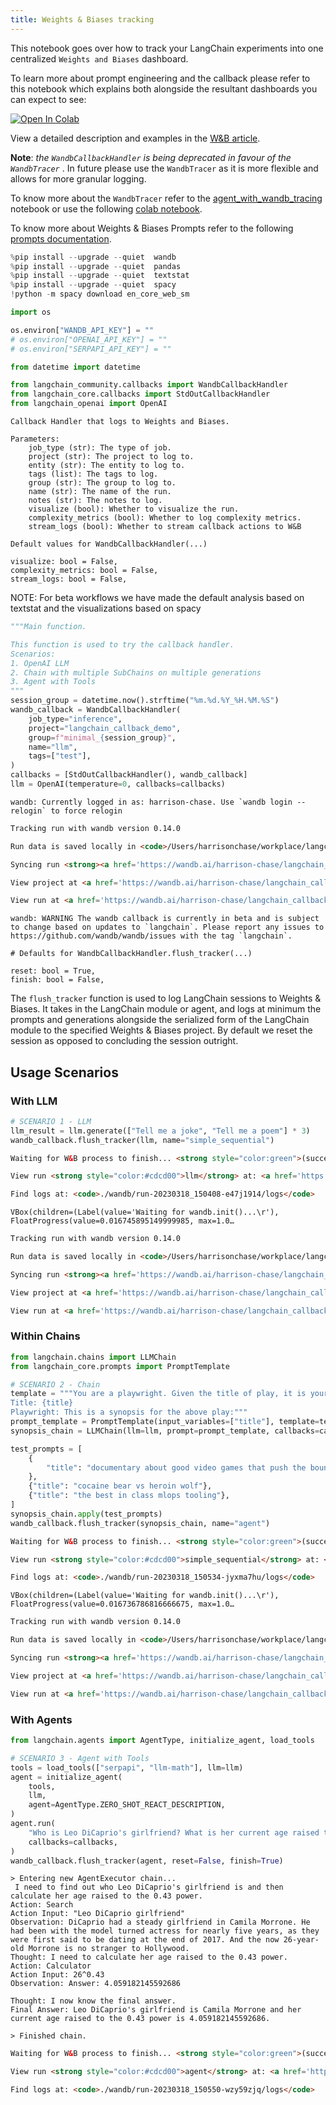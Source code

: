 ```yaml
---
title: Weights & Biases tracking
---
```


This notebook goes over how to track your LangChain experiments into one centralized `Weights and Biases` dashboard.

To learn more about prompt engineering and the callback please refer to this notebook which explains both alongside the resultant dashboards you can expect to see:

<a href="https://colab.research.google.com/drive/1DXH4beT4HFaRKy_Vm4PoxhXVDRf7Ym8L?usp=sharing" target="_parent"><img src="https://colab.research.google.com/assets/colab-badge.svg" alt="Open In Colab"/></a>

View a detailed description and examples in the [W&B article](https://wandb.ai/a-sh0ts/langchain_callback_demo/reports/Prompt-Engineering-LLMs-with-LangChain-and-W-B--VmlldzozNjk1NTUw#👋-how-to-build-a-callback-in-langchain-for-better-prompt-engineering
).

**Note**: _the `WandbCallbackHandler` is being deprecated in favour of the `WandbTracer`_ . In future please use the `WandbTracer` as it is more flexible and allows for more granular logging.

To know more about the `WandbTracer` refer to the [agent_with_wandb_tracing](/oss/integrations/providers/wandb_tracing) notebook or use the following [colab notebook](http://wandb.me/prompts-quickstart).

To know more about Weights & Biases Prompts refer to the following [prompts documentation](https://docs.wandb.ai/guides/prompts).

```python
%pip install --upgrade --quiet  wandb
%pip install --upgrade --quiet  pandas
%pip install --upgrade --quiet  textstat
%pip install --upgrade --quiet  spacy
!python -m spacy download en_core_web_sm
```

```python
import os

os.environ["WANDB_API_KEY"] = ""
# os.environ["OPENAI_API_KEY"] = ""
# os.environ["SERPAPI_API_KEY"] = ""
```

```python
from datetime import datetime

from langchain_community.callbacks import WandbCallbackHandler
from langchain_core.callbacks import StdOutCallbackHandler
from langchain_openai import OpenAI
```

```
Callback Handler that logs to Weights and Biases.

Parameters:
    job_type (str): The type of job.
    project (str): The project to log to.
    entity (str): The entity to log to.
    tags (list): The tags to log.
    group (str): The group to log to.
    name (str): The name of the run.
    notes (str): The notes to log.
    visualize (bool): Whether to visualize the run.
    complexity_metrics (bool): Whether to log complexity metrics.
    stream_logs (bool): Whether to stream callback actions to W&B
```

```
Default values for WandbCallbackHandler(...)

visualize: bool = False,
complexity_metrics: bool = False,
stream_logs: bool = False,
```

NOTE: For beta workflows we have made the default analysis based on textstat and the visualizations based on spacy

```python
"""Main function.

This function is used to try the callback handler.
Scenarios:
1. OpenAI LLM
2. Chain with multiple SubChains on multiple generations
3. Agent with Tools
"""
session_group = datetime.now().strftime("%m.%d.%Y_%H.%M.%S")
wandb_callback = WandbCallbackHandler(
    job_type="inference",
    project="langchain_callback_demo",
    group=f"minimal_{session_group}",
    name="llm",
    tags=["test"],
)
callbacks = [StdOutCallbackHandler(), wandb_callback]
llm = OpenAI(temperature=0, callbacks=callbacks)
```

```output
wandb: Currently logged in as: harrison-chase. Use `wandb login --relogin` to force relogin
```

```html
Tracking run with wandb version 0.14.0
```

```html
Run data is saved locally in <code>/Users/harrisonchase/workplace/langchain/docs/ecosystem/wandb/run-20230318_150408-e47j1914</code>
```

```html
Syncing run <strong><a href='https://wandb.ai/harrison-chase/langchain_callback_demo/runs/e47j1914' target="_blank">llm</a></strong> to <a href='https://wandb.ai/harrison-chase/langchain_callback_demo' target="_blank">Weights & Biases</a> (<a href='https://wandb.me/run' target="_blank">docs</a>)<br/>
```

```html
View project at <a href='https://wandb.ai/harrison-chase/langchain_callback_demo' target="_blank">https://wandb.ai/harrison-chase/langchain_callback_demo</a>
```

```html
View run at <a href='https://wandb.ai/harrison-chase/langchain_callback_demo/runs/e47j1914' target="_blank">https://wandb.ai/harrison-chase/langchain_callback_demo/runs/e47j1914</a>
```

```output
wandb: WARNING The wandb callback is currently in beta and is subject to change based on updates to `langchain`. Please report any issues to https://github.com/wandb/wandb/issues with the tag `langchain`.
```

```
# Defaults for WandbCallbackHandler.flush_tracker(...)

reset: bool = True,
finish: bool = False,
```

The `flush_tracker` function is used to log LangChain sessions to Weights & Biases. It takes in the LangChain module or agent, and logs at minimum the prompts and generations alongside the serialized form of the LangChain module to the specified Weights & Biases project. By default we reset the session as opposed to concluding the session outright.

## Usage Scenarios

### With LLM

```python
# SCENARIO 1 - LLM
llm_result = llm.generate(["Tell me a joke", "Tell me a poem"] * 3)
wandb_callback.flush_tracker(llm, name="simple_sequential")
```

```html
Waiting for W&B process to finish... <strong style="color:green">(success).</strong>
```

```html
View run <strong style="color:#cdcd00">llm</strong> at: <a href='https://wandb.ai/harrison-chase/langchain_callback_demo/runs/e47j1914' target="_blank">https://wandb.ai/harrison-chase/langchain_callback_demo/runs/e47j1914</a><br/>Synced 5 W&B file(s), 2 media file(s), 5 artifact file(s) and 0 other file(s)
```

```html
Find logs at: <code>./wandb/run-20230318_150408-e47j1914/logs</code>
```

```output
VBox(children=(Label(value='Waiting for wandb.init()...\r'), FloatProgress(value=0.016745895149999985, max=1.0…
```

```html
Tracking run with wandb version 0.14.0
```

```html
Run data is saved locally in <code>/Users/harrisonchase/workplace/langchain/docs/ecosystem/wandb/run-20230318_150534-jyxma7hu</code>
```

```html
Syncing run <strong><a href='https://wandb.ai/harrison-chase/langchain_callback_demo/runs/jyxma7hu' target="_blank">simple_sequential</a></strong> to <a href='https://wandb.ai/harrison-chase/langchain_callback_demo' target="_blank">Weights & Biases</a> (<a href='https://wandb.me/run' target="_blank">docs</a>)<br/>
```

```html
View project at <a href='https://wandb.ai/harrison-chase/langchain_callback_demo' target="_blank">https://wandb.ai/harrison-chase/langchain_callback_demo</a>
```

```html
View run at <a href='https://wandb.ai/harrison-chase/langchain_callback_demo/runs/jyxma7hu' target="_blank">https://wandb.ai/harrison-chase/langchain_callback_demo/runs/jyxma7hu</a>
```

### Within Chains

```python
from langchain.chains import LLMChain
from langchain_core.prompts import PromptTemplate
```

```python
# SCENARIO 2 - Chain
template = """You are a playwright. Given the title of play, it is your job to write a synopsis for that title.
Title: {title}
Playwright: This is a synopsis for the above play:"""
prompt_template = PromptTemplate(input_variables=["title"], template=template)
synopsis_chain = LLMChain(llm=llm, prompt=prompt_template, callbacks=callbacks)

test_prompts = [
    {
        "title": "documentary about good video games that push the boundary of game design"
    },
    {"title": "cocaine bear vs heroin wolf"},
    {"title": "the best in class mlops tooling"},
]
synopsis_chain.apply(test_prompts)
wandb_callback.flush_tracker(synopsis_chain, name="agent")
```

```html
Waiting for W&B process to finish... <strong style="color:green">(success).</strong>
```

```html
View run <strong style="color:#cdcd00">simple_sequential</strong> at: <a href='https://wandb.ai/harrison-chase/langchain_callback_demo/runs/jyxma7hu' target="_blank">https://wandb.ai/harrison-chase/langchain_callback_demo/runs/jyxma7hu</a><br/>Synced 4 W&B file(s), 2 media file(s), 6 artifact file(s) and 0 other file(s)
```

```html
Find logs at: <code>./wandb/run-20230318_150534-jyxma7hu/logs</code>
```

```output
VBox(children=(Label(value='Waiting for wandb.init()...\r'), FloatProgress(value=0.016736786816666675, max=1.0…
```

```html
Tracking run with wandb version 0.14.0
```

```html
Run data is saved locally in <code>/Users/harrisonchase/workplace/langchain/docs/ecosystem/wandb/run-20230318_150550-wzy59zjq</code>
```

```html
Syncing run <strong><a href='https://wandb.ai/harrison-chase/langchain_callback_demo/runs/wzy59zjq' target="_blank">agent</a></strong> to <a href='https://wandb.ai/harrison-chase/langchain_callback_demo' target="_blank">Weights & Biases</a> (<a href='https://wandb.me/run' target="_blank">docs</a>)<br/>
```

```html
View project at <a href='https://wandb.ai/harrison-chase/langchain_callback_demo' target="_blank">https://wandb.ai/harrison-chase/langchain_callback_demo</a>
```

```html
View run at <a href='https://wandb.ai/harrison-chase/langchain_callback_demo/runs/wzy59zjq' target="_blank">https://wandb.ai/harrison-chase/langchain_callback_demo/runs/wzy59zjq</a>
```

### With Agents

```python
from langchain.agents import AgentType, initialize_agent, load_tools
```

```python
# SCENARIO 3 - Agent with Tools
tools = load_tools(["serpapi", "llm-math"], llm=llm)
agent = initialize_agent(
    tools,
    llm,
    agent=AgentType.ZERO_SHOT_REACT_DESCRIPTION,
)
agent.run(
    "Who is Leo DiCaprio's girlfriend? What is her current age raised to the 0.43 power?",
    callbacks=callbacks,
)
wandb_callback.flush_tracker(agent, reset=False, finish=True)
```

```output
> Entering new AgentExecutor chain...
 I need to find out who Leo DiCaprio's girlfriend is and then calculate her age raised to the 0.43 power.
Action: Search
Action Input: "Leo DiCaprio girlfriend"
Observation: DiCaprio had a steady girlfriend in Camila Morrone. He had been with the model turned actress for nearly five years, as they were first said to be dating at the end of 2017. And the now 26-year-old Morrone is no stranger to Hollywood.
Thought: I need to calculate her age raised to the 0.43 power.
Action: Calculator
Action Input: 26^0.43
Observation: Answer: 4.059182145592686

Thought: I now know the final answer.
Final Answer: Leo DiCaprio's girlfriend is Camila Morrone and her current age raised to the 0.43 power is 4.059182145592686.

> Finished chain.
```

```html
Waiting for W&B process to finish... <strong style="color:green">(success).</strong>
```

```html
View run <strong style="color:#cdcd00">agent</strong> at: <a href='https://wandb.ai/harrison-chase/langchain_callback_demo/runs/wzy59zjq' target="_blank">https://wandb.ai/harrison-chase/langchain_callback_demo/runs/wzy59zjq</a><br/>Synced 5 W&B file(s), 2 media file(s), 7 artifact file(s) and 0 other file(s)
```

```html
Find logs at: <code>./wandb/run-20230318_150550-wzy59zjq/logs</code>
```

```python

```
